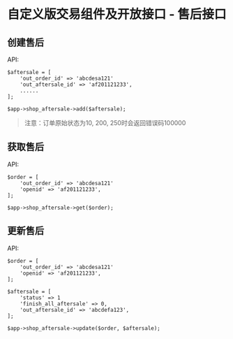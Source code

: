# 自定义版交易组件及开放接口 - 售后接口


## 创建售后

API:

```
$aftersale = [
    'out_order_id' => 'abcdesa121'
    'out_aftersale_id' => 'af201121233',
    ......
];

$app->shop_aftersale->add($aftersale);
```

> 注意：订单原始状态为10, 200, 250时会返回错误码100000


## 获取售后

API:

```
$order = [
    'out_order_id' => 'abcdesa121'
    'openid' => 'af201121233',
];

$app->shop_aftersale->get($order);
```


## 更新售后

API:

```
$order = [
    'out_order_id' => 'abcdesa121'
    'openid' => 'af201121233',
];

$aftersale = [
    'status' => 1
    'finish_all_aftersale' => 0,
    'out_aftersale_id' => 'abcdefa123',
];

$app->shop_aftersale->update($order, $aftersale);
```

